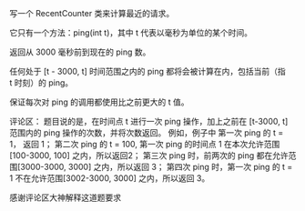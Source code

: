 写一个 RecentCounter 类来计算最近的请求。

它只有一个方法：ping(int t)，其中 t 代表以毫秒为单位的某个时间。

返回从 3000 毫秒前到现在的 ping 数。

任何处于 [t - 3000, t] 时间范围之内的 ping 都将会被计算在内，包括当前（指 t 时刻）的 ping。

保证每次对 ping 的调用都使用比之前更大的 t 值。


评论区：
题目说的是，在时间点 t 进行一次 ping 操作，加上之前在 [t-3000, t] 范围内的 ping 操作的次数，并将次数返回。
例如，例子中
第一次 ping 的 t = 1， 返回 1；
第二次 ping 的 t = 100, 第一次 ping 的时间点 1 在本次允许范围 [100-3000, 100] 之内，所以返回2；
第三次 ping 时，前两次的 ping 都在允许范围[3000-3000, 3000] 之内，所以返回 3；
第四次 ping 时，第一次 ping 的 t = 1 不在允许范围[3002-3000, 3000] 之内，所以返回 3。

感谢评论区大神解释这道题要求